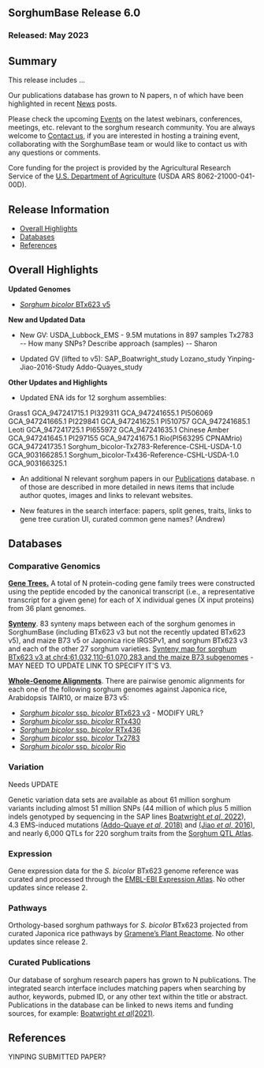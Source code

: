 ## SorghumBase Release 6.0
### Released: May 2023
## Summary

This release includes ...

Our publications database has grown to N papers, n of which have been highlighted in recent [News](https://www.sorghumbase.org/posts?categories=research-highlights) posts. 

Please check the upcoming [Events](https://www.sorghumbase.org/events) on the latest webinars, conferences, meetings, etc. relevant to the sorghum research community. You are always welcome to [Contact us](https://www.sorghumbase.org/contact), if you are interested in hosting a training event, collaborating with the SorghumBase team or would like to contact us with any questions or comments. 

Core funding for the project is provided by the Agricultural Research Service of the [U.S. Department of Agriculture](http://www.usda.gov/) (USDA ARS 8062-21000-041-00D).

## Release Information
- [Overall Highlights](#overall-highlights-6)
- [Databases](#databases-6)
- [References](#references-6)

## Overall Highlights

**Updated Genomes**

- [_Sorghum bicolor_ BTx623 v5](https://ensembl.sorghumbase.org/Sorghum_xxx)


**New and Updated Data**

- New GV: 
USDA_Lubbock_EMS - 9.5M mutations in 897 samples
Tx2783 -- How many SNPs? Describe approach (samples) -- Sharon


- Updated GV (lifted to v5): 
SAP_Boatwright_study
Lozano_study
Yinping-Jiao-2016-Study
Addo-Quayes_study


**Other Updates and Highlights**

- Updated ENA ids for 12 sorghum assemblies: 

Grass1	GCA_947241715.1
PI329311	GCA_947241655.1
PI506069	GCA_947241665.1
PI229841	GCA_947241625.1
PI510757	GCA_947241685.1
Leoti	GCA_947241725.1
PI655972	GCA_947241635.1
Chinese Amber	GCA_947241645.1
PI297155	GCA_947241675.1
Rio(PI563295 CPNAMrio)	GCA_947241735.1
Sorghum_bicolor-Tx2783-Reference-CSHL-USDA-1.0	GCA_903166285.1
Sorghum_bicolor-Tx436-Reference-CSHL-USDA-1.0	GCA_903166325.1

- An additional N relevant sorghum papers in our [Publications](https://www.sorghumbase.org/publications) database. n of those are described in more detailed in news items that include author quotes, images and links to relevant websites.

- New features in the search interface: papers, split genes, traits, links to gene tree curation UI, curated common gene names? (Andrew)

## Databases
### Comparative Genomics

[**Gene Trees.**](https://ensembl.sorghumbase.org/prot_tree_stats.html) A total of
N protein-coding gene family trees were constructed using the peptide encoded by
the canonical transcript (i.e., a representative transcript for a given gene) for each
of X individual genes (X input proteins) from 36 plant genomes.

[**Synteny**](https://ensembl.sorghumbase.org/compara_analyses.html).
83 synteny maps between each of the sorghum genomes in SorghumBase (including BTx623 v3 but not the recently updated BTx623 v5), and maize B73 v5 or Japonica rice IRGSPv1, and sorghum BTx623 v3 and each of the other 27 sorghum varieties. [Synteny map for sorghum BTx623 v3 at chr4:61,032,110-61,070,283 and the maize B73 subgenomes](https://ensembl.sorghumbase.org/Sorghum_bicolor/Location/Synteny?db=core;otherspecies=Zea_maysb73;r=4:61032110-61070283) - MAY NEED TO UPDATE LINK TO SPECIFY IT'S V3.

[**Whole-Genome Alignments**](https://ensembl.sorghumbase.org/compara_analyses.html).
There are pairwise genomic alignments for each one of the following sorghum genomes against Japonica rice, Arabidopsis TAIR10, or maize B73 v5:

- [_Sorghum bicolor_ ssp. _bicolor_ BTx623 v3](https://ensembl.sorghumbase.org/Sorghum_bicolor/Location/Compara_Alignments/Image?align=1;db=core;otherspecies=Zea_maysb73;r=4:41625307-41663480;time=1668636258419.419) - MODIFY URL?
- [_Sorghum bicolor_ ssp. _bicolor_ RTx430](https://ensembl.sorghumbase.org/sorghum_tx430nano/Location/Compara_Alignments/Image?align=30;db=core;r=Scaffold_2:9298671-9344179)
- [_Sorghum bicolor_ ssp. _bicolor_ RTx436](https://ensembl.sorghumbase.org/sorghum_tx436pac/Location/Compara_Alignments/Image?align=29;db=core;r=4:40945993-40992222)
- [_Sorghum bicolor_ ssp. _bicolor_ Tx2783](https://ensembl.sorghumbase.org/sorghum_tx2783pac/Location/Compara_Alignments/Image?align=28;db=core;r=4:38544936-38590672)
- [_Sorghum bicolor_ ssp. _bicolor_ Rio](https://ensembl.sorghumbase.org/sorghum_rio/Location/Compara_Alignments/Image?align=31;db=core;r=4:37447216-37493025)


### Variation

Needs UPDATE

Genetic variation data sets are available as about 61 million sorghum variants including
almost 51 million SNPs (44 million of which plus 5 million indels genotyped by sequencing
in the SAP lines [Boatwright _et al_, 2022](https://www.sorghumbase.org/post/whole-genome-sequencing-of-400-sorghum-association-panel-sap-accessions-establishes-a-crucial-resource-for-dissecting-genomic-diversity-in-sorghum)), 
4.3 EMS-induced mutations [(Addo-Quaye _et al_, 2018)](https://www.sorghumbase.org/paper/19942) and [(Jiao _et al_, 2016)](https://sorghumbase.org/paper/a-sorghum-mutant-resource-as-an-efficient-platform-for-gene-discovery-in-grasses), 
and nearly 6,000 QTLs for 220 sorghum traits from the [Sorghum QTL Atlas](https://aussorgm.org.au/).

### Expression

Gene expression data for the _S. bicolor_ BTx623 genome reference was curated and
processed through the [EMBL-EBI Expression Atlas](https://www.ebi.ac.uk/gxa/plant/experiments). No other updates since release 2.

### Pathways

Orthology-based sorghum pathways for _S. bicolor_ BTx623 projected from curated Japonica rice pathways by [Gramene’s Plant Reactome](https://plantreactome.gramene.org/). No other updates since release 2.

### Curated Publications

Our database of sorghum research papers has grown to N publications. The integrated search interface includes matching papers when searching by author, keywords, pubmed ID, or any other text within the title or abstract. 
Publications in the database can be linked to news items and funding sources, for example: [Boatwright _et al_(2021)](https://www.sorghumbase.org/post/whole-genome-sequencing-of-400-sorghum-association-panel-sap-accessions-establishes-a-crucial-resource-for-dissecting-genomic-diversity-in-sorghum).


## References

YINPING SUBMITTED PAPER?
